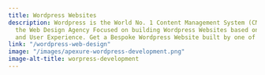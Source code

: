 ```yaml
---
title: Wordpress Websites
description: Wordpress is the World No. 1 Content Management System (CMS). We are
  the Web Design Agency Focused on building Wordpress Websites based on Conversions
  and User Experience. Get a Bespoke Wordpress Website built by one of our Specialists.
link: "/wordpress-web-design"
image: "/images/apexure-wordpress-development.png"
image-alt-title: worpress-development
---
```


